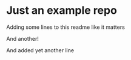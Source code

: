 # Just an example repo

Adding some lines to this readme like it matters

And another!

And added yet another line
